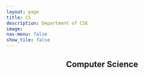 ```yaml
---
layout: page
title: CS
description: Department of CSE
image: 
nav-menu: false
show_tile: false
---
```


<!-- Main -->
<div id="main" class="alt">

<!-- One -->
<section id="one">
	<div class="inner">
		<header class="major">
			<h2>Computer Science</h2>
		</header>

<!-- Content -->
